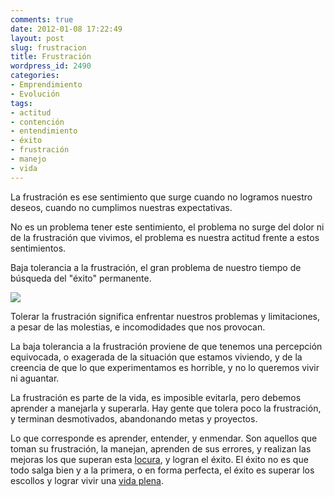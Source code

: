 ```yaml
---
comments: true
date: 2012-01-08 17:22:49
layout: post
slug: frustracion
title: Frustración
wordpress_id: 2490
categories:
- Emprendimiento
- Evolución
tags:
- actitud
- contención
- entendimiento
- éxito
- frustración
- manejo
- vida
---
```


La frustración es ese sentimiento que surge cuando no logramos nuestro deseos, cuando no cumplimos nuestras expectativas.

No es un problema tener este sentimiento, el problema no surge del dolor ni de la frustración que vivimos, el problema es nuestra actitud frente a estos sentimientos.

Baja tolerancia a la frustración, el gran problema de nuestro tiempo de búsqueda del "éxito" permanente.

[![](http://www.lnds.net/blog/wp-content/uploads/2012/01/frustration-300x293.jpg)](http://www.lnds.net/blog/wp-content/uploads/2012/01/frustration.jpg)



Tolerar la frustración significa enfrentar nuestros problemas y limitaciones, a pesar de las molestias, e incomodidades que nos provocan.

La baja tolerancia a la frustración proviene de que tenemos una percepción equivocada, o exagerada de la situación que estamos viviendo, y de la creencia de que lo que experimentamos es horrible, y no lo queremos vivir ni aguantar.

La frustración es parte de la vida, es imposible evitarla, pero debemos aprender a manejarla y superarla. Hay gente que tolera poco la frustración, y terminan desmotivados, abandonando metas y proyectos.

Lo que corresponde es aprender, entender, y enmendar. Son aquellos que toman su frustración, la manejan, aprenden de sus errores, y realizan las mejoras los que superan esta [locura](http://www.lnds.net/blog/2011/03/locura.html), y logran el éxito. El éxito no es que todo salga bien y a la primera, o en forma perfecta, el éxito es superar los escollos y lograr vivir una [vida plena](http://www.lnds.net/blog/2011/09/vida-plena.html).
